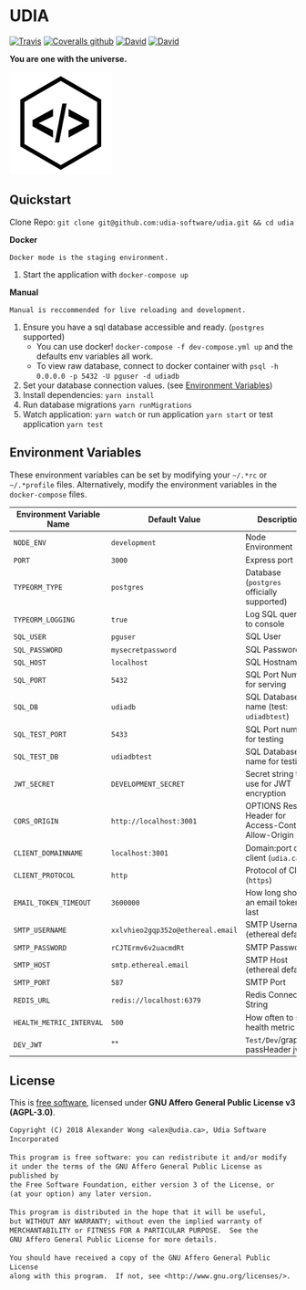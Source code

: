 # UDIA

[![Travis](https://img.shields.io/travis/udia-software/udia.svg?style=flat-square)](https://travis-ci.org/udia-software/udia)
[![Coveralls github](https://img.shields.io/coveralls/github/udia-software/udia.svg?style=flat-square)](https://coveralls.io/github/udia-software/udia)
[![David](https://img.shields.io/david/udia-software/udia.svg?style=flat-square)](https://david-dm.org/udia-software/udia)
[![David](https://img.shields.io/david/dev/udia-software/udia.svg?style=flat-square)](https://david-dm.org/udia-software/udia?type=dev)

**You are one with the universe.**

![./logo.svg](./logo.svg)

## Quickstart

Clone Repo: `git clone git@github.com:udia-software/udia.git && cd udia`

**Docker**

    Docker mode is the staging environment.

1.  Start the application with `docker-compose up`

**Manual**

    Manual is reccommended for live reloading and development.

1.  Ensure you have a sql database accessible and ready. (`postgres` supported)
    * You can use docker! `docker-compose -f dev-compose.yml up` and the defaults env variables all work.
    * To view raw database, connect to docker container with `psql -h 0.0.0.0 -p 5432 -U pguser -d udiadb`
2.  Set your database connection values. (see [Environment Variables](#environment-variables))
3.  Install dependencies: `yarn install`
4.  Run database migrations `yarn runMigrations`
5.  Watch application: `yarn watch` or run application `yarn start` or test application `yarn test`

## Environment Variables

These environment variables can be set by modifying your `~/.*rc` or `~/.*profile` files. Alternatively, modify the environment variables in the `docker-compose` files.

| Environment Variable Name | Default Value                     | Description                                        |
| ------------------------- | --------------------------------- | -------------------------------------------------- |
| `NODE_ENV`                | `development`                     | Node Environment                                   |
| `PORT`                    | `3000`                            | Express port                                       |
| `TYPEORM_TYPE`            | `postgres`                        | Database (`postgres` officially supported)         |
| `TYPEORM_LOGGING`         | `true`                            | Log SQL queries to console                         |
| `SQL_USER`                | `pguser`                          | SQL User                                           |
| `SQL_PASSWORD`            | `mysecretpassword`                | SQL Password                                       |
| `SQL_HOST`                | `localhost`                       | SQL Hostname                                       |
| `SQL_PORT`                | `5432`                            | SQL Port Number for serving                        |
| `SQL_DB`                  | `udiadb`                          | SQL Database name (test: `udiadbtest`)             |
| `SQL_TEST_PORT`           | `5433`                            | SQL Port number for testing                        |
| `SQL_TEST_DB`             | `udiadbtest`                      | SQL Database name for testing                      |
| `JWT_SECRET`              | `DEVELOPMENT_SECRET`              | Secret string to use for JWT encryption            |
| `CORS_ORIGIN`             | `http://localhost:3001`           | OPTIONS Res Header for Access-Control-Allow-Origin |
| `CLIENT_DOMAINNAME`       | `localhost:3001`                  | Domain:port of client (`udia.ca`)                  |
| `CLIENT_PROTOCOL`         | `http`                            | Protocol of Client (`https`)                       |
| `EMAIL_TOKEN_TIMEOUT`     | `3600000`                         | How long should an email token last                |
| `SMTP_USERNAME`           | `xxlvhieo2gqp352o@ethereal.email` | SMTP Username (ethereal default)                   |
| `SMTP_PASSWORD`           | `rCJTErmv6v2uacmdRt`              | SMTP Password                                      |
| `SMTP_HOST`               | `smtp.ethereal.email`             | SMTP Host (ethereal default)                       |
| `SMTP_PORT`               | `587`                             | SMTP Port                                          |
| `REDIS_URL`               | `redis://localhost:6379`          | Redis Connection String                            |
| `HEALTH_METRIC_INTERVAL`  | `500`                             | How often to send health metric                    |
| `DEV_JWT`                 | ""                                | `Test/Dev`/graphiql` passHeader jwt                |

## License

This is [free software](https://www.gnu.org/philosophy/free-sw.en.html), licensed under **GNU Affero General Public License v3 (AGPL-3.0)**.

```text
Copyright (C) 2018 Alexander Wong <alex@udia.ca>, Udia Software Incorporated

This program is free software: you can redistribute it and/or modify
it under the terms of the GNU Affero General Public License as published by
the Free Software Foundation, either version 3 of the License, or
(at your option) any later version.

This program is distributed in the hope that it will be useful,
but WITHOUT ANY WARRANTY; without even the implied warranty of
MERCHANTABILITY or FITNESS FOR A PARTICULAR PURPOSE.  See the
GNU Affero General Public License for more details.

You should have received a copy of the GNU Affero General Public License
along with this program.  If not, see <http://www.gnu.org/licenses/>.
```
